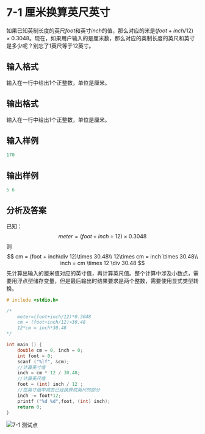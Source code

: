 # 7-1 厘米换算英尺英寸

如果已知英制长度的英尺$foot$和英寸$inch$的值，那么对应的米是$(foot+inch/12)\times 0.3048$。现在，如果用户输入的是厘米数，那么对应的英制长度的英尺和英寸是多少呢？别忘了1英尺等于12英寸。

## 输入格式

输入在一行中给出1个正整数，单位是厘米。

## 输出格式

输入在一行中给出1个正整数，单位是厘米。

## 输入样例

```c
170
```

## 输出样例

```c
5 6
```

## 分析及答案

已知：
$$
meter = (foot+inch\div12)\times 0.3048
$$
则
$$
cm = (foot + inch\div 12)\times 30.48\\
12\times cm = inch \times 30.48\\
inch = cm \times 12 \div 30.48
$$
先计算出输入的厘米值对应的英寸值，再计算英尺值。整个计算中涉及小数点，需要用浮点型储存变量，但是最后输出时结果要求是两个整数，需要使用显式类型转换。

```c
# include <stdio.h>

/*
    meter=(foot+inch/12)*0.3048
    cm = (foot+inch/12)×30.48
    12*cm = inch*30.48
*/

int main () {
    double cm = 0, inch = 0;
    int foot = 0;
    scanf ("%lf", &cm);
    //计算英寸值
    inch = cm * 12 / 30.48;
    //计算英尺值
    foot = (int) inch / 12 ;
    //在英寸值中减去已经换算成英尺的部分
    inch -= foot*12;
    printf ("%d %d",foot, (int) inch);
    return 0;
}
```

![7-1 测试点](https://picb.waku.icu/picb/2024/05/11/202405111155335.png)